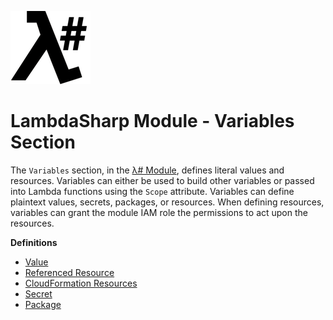 ![λ#](LambdaSharp_v2_small.png)

# LambdaSharp Module - Variables Section

The `Variables` section, in the [λ# Module](Module.md), defines literal values and resources. Variables can either be used to build other variables or passed into Lambda functions using the `Scope` attribute. Variables can define plaintext values, secrets, packages, or resources. When defining resources, variables can grant the module IAM role the permissions to act upon the resources.

__Definitions__
* [Value](Module-Variables-Value.md)
* [Referenced Resource](Module-Variables-ReferencedResource.md)
* [CloudFormation Resources](Module-Variables-CloudFormationResource.md)
* [Secret](Module-Variables-Secret.md)
* [Package](Module-Variables-Package.md)

